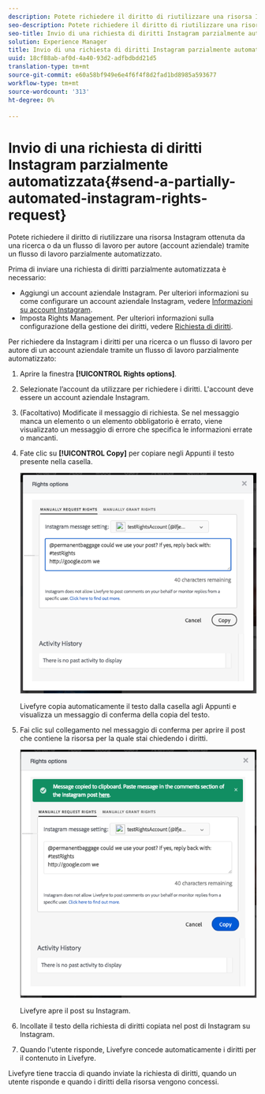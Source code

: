 ```yaml
---
description: Potete richiedere il diritto di riutilizzare una risorsa Instagram ottenuta da una ricerca o da un flusso di lavoro per autore (account aziendale) tramite un flusso di lavoro parzialmente automatizzato.
seo-description: Potete richiedere il diritto di riutilizzare una risorsa Instagram ottenuta da una ricerca o da un flusso di lavoro per autore (account aziendale) tramite un flusso di lavoro parzialmente automatizzato.
seo-title: Invio di una richiesta di diritti Instagram parzialmente automatizzata
solution: Experience Manager
title: Invio di una richiesta di diritti Instagram parzialmente automatizzata
uuid: 18cf88ab-af0d-4a40-93d2-adfbdbdd21d5
translation-type: tm+mt
source-git-commit: e60a58bf949e6e4f6f4f8d2fad1bd8985a593677
workflow-type: tm+mt
source-wordcount: '313'
ht-degree: 0%

---
```



# Invio di una richiesta di diritti Instagram parzialmente automatizzata{#send-a-partially-automated-instagram-rights-request}

Potete richiedere il diritto di riutilizzare una risorsa Instagram ottenuta da una ricerca o da un flusso di lavoro per autore (account aziendale) tramite un flusso di lavoro parzialmente automatizzato.

Prima di inviare una richiesta di diritti parzialmente automatizzata è necessario:

* Aggiungi un account aziendale Instagram. Per ulteriori informazioni su come configurare un account aziendale Instagram, vedere [Informazioni su account Instagram](../c-users-creating-accounts-with-studio-access/t-configure-social-accout-instagram/c-about-instagram-accounts.md#c_about_instagram_accounts).
* Imposta Rights Management. Per ulteriori informazioni sulla configurazione della gestione dei diritti, vedere [Richiesta di diritti](../c-how-requesting-rights-works/c-how-requesting-rights-works.md#c_how_requesting_rights_works).

Per richiedere da Instagram i diritti per una ricerca o un flusso di lavoro per autore di un account aziendale tramite un flusso di lavoro parzialmente automatizzato:

1. Aprire la finestra **[!UICONTROL Rights options]**.
1. Selezionate l’account da utilizzare per richiedere i diritti. L&#39;account deve essere un account aziendale Instagram.
1. (Facoltativo) Modificate il messaggio di richiesta. Se nel messaggio manca un elemento o un elemento obbligatorio è errato, viene visualizzato un messaggio di errore che specifica le informazioni errate o mancanti.
1. Fate clic su **[!UICONTROL Copy]** per copiare negli Appunti il testo presente nella casella.

   ![](assets/rr_insta_workaround1.png)

   Livefyre copia automaticamente il testo dalla casella agli Appunti e visualizza un messaggio di conferma della copia del testo.

1. Fai clic sul collegamento nel messaggio di conferma per aprire il post che contiene la risorsa per la quale stai chiedendo i diritti.

   ![](assets/rr_insta_workaround2.png)

   Livefyre apre il post su Instagram.

1. Incollate il testo della richiesta di diritti copiata nel post di Instagram su Instagram.
1. Quando l&#39;utente risponde, Livefyre concede automaticamente i diritti per il contenuto in Livefyre.

Livefyre tiene traccia di quando inviate la richiesta di diritti, quando un utente risponde e quando i diritti della risorsa vengono concessi.
